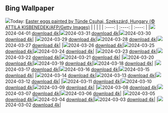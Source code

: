 ## Bing Wallpaper
![](./wallpaper/2024-04-01.jpg)Today: [Easter eggs painted by Tünde Csuhaj, Szekszárd, Hungary (© ATTILA KISBENEDEK/AFP/Getty Images)](./wallpaper/2024-04-01.jpg)
|      |      |      |
| :----: | :----: | :----: |
|![](./wallpaper/2024-04-01_sm.jpg)2024-04-01 [download 4k](./wallpaper/2024-04-01.jpg)|![](./wallpaper/2024-03-31_sm.jpg)2024-03-31 [download 4k](./wallpaper/2024-03-31.jpg)|![](./wallpaper/2024-03-30_sm.jpg)2024-03-30 [download 4k](./wallpaper/2024-03-30.jpg)|
|![](./wallpaper/2024-03-29_sm.jpg)2024-03-29 [download 4k](./wallpaper/2024-03-29.jpg)|![](./wallpaper/2024-03-28_sm.jpg)2024-03-28 [download 4k](./wallpaper/2024-03-28.jpg)|![](./wallpaper/2024-03-27_sm.jpg)2024-03-27 [download 4k](./wallpaper/2024-03-27.jpg)|
|![](./wallpaper/2024-03-26_sm.jpg)2024-03-26 [download 4k](./wallpaper/2024-03-26.jpg)|![](./wallpaper/2024-03-25_sm.jpg)2024-03-25 [download 4k](./wallpaper/2024-03-25.jpg)|![](./wallpaper/2024-03-24_sm.jpg)2024-03-24 [download 4k](./wallpaper/2024-03-24.jpg)|
|![](./wallpaper/2024-03-23_sm.jpg)2024-03-23 [download 4k](./wallpaper/2024-03-23.jpg)|![](./wallpaper/2024-03-22_sm.jpg)2024-03-22 [download 4k](./wallpaper/2024-03-22.jpg)|![](./wallpaper/2024-03-21_sm.jpg)2024-03-21 [download 4k](./wallpaper/2024-03-21.jpg)|
|![](./wallpaper/2024-03-20_sm.jpg)2024-03-20 [download 4k](./wallpaper/2024-03-20.jpg)|![](./wallpaper/2024-03-19_sm.jpg)2024-03-19 [download 4k](./wallpaper/2024-03-19.jpg)|![](./wallpaper/2024-03-18_sm.jpg)2024-03-18 [download 4k](./wallpaper/2024-03-18.jpg)|
|![](./wallpaper/2024-03-17_sm.jpg)2024-03-17 [download 4k](./wallpaper/2024-03-17.jpg)|![](./wallpaper/2024-03-16_sm.jpg)2024-03-16 [download 4k](./wallpaper/2024-03-16.jpg)|![](./wallpaper/2024-03-15_sm.jpg)2024-03-15 [download 4k](./wallpaper/2024-03-15.jpg)|
|![](./wallpaper/2024-03-14_sm.jpg)2024-03-14 [download 4k](./wallpaper/2024-03-14.jpg)|![](./wallpaper/2024-03-13_sm.jpg)2024-03-13 [download 4k](./wallpaper/2024-03-13.jpg)|![](./wallpaper/2024-03-12_sm.jpg)2024-03-12 [download 4k](./wallpaper/2024-03-12.jpg)|
|![](./wallpaper/2024-03-11_sm.jpg)2024-03-11 [download 4k](./wallpaper/2024-03-11.jpg)|![](./wallpaper/2024-03-10_sm.jpg)2024-03-10 [download 4k](./wallpaper/2024-03-10.jpg)|![](./wallpaper/2024-03-09_sm.jpg)2024-03-09 [download 4k](./wallpaper/2024-03-09.jpg)|
|![](./wallpaper/2024-03-08_sm.jpg)2024-03-08 [download 4k](./wallpaper/2024-03-08.jpg)|![](./wallpaper/2024-03-07_sm.jpg)2024-03-07 [download 4k](./wallpaper/2024-03-07.jpg)|![](./wallpaper/2024-03-06_sm.jpg)2024-03-06 [download 4k](./wallpaper/2024-03-06.jpg)|
|![](./wallpaper/2024-03-05_sm.jpg)2024-03-05 [download 4k](./wallpaper/2024-03-05.jpg)|![](./wallpaper/2024-03-04_sm.jpg)2024-03-04 [download 4k](./wallpaper/2024-03-04.jpg)|![](./wallpaper/2024-03-03_sm.jpg)2024-03-03 [download 4k](./wallpaper/2024-03-03.jpg)|
|![](./wallpaper/2024-03-02_sm.jpg)2024-03-02 [download 4k](./wallpaper/2024-03-02.jpg)|